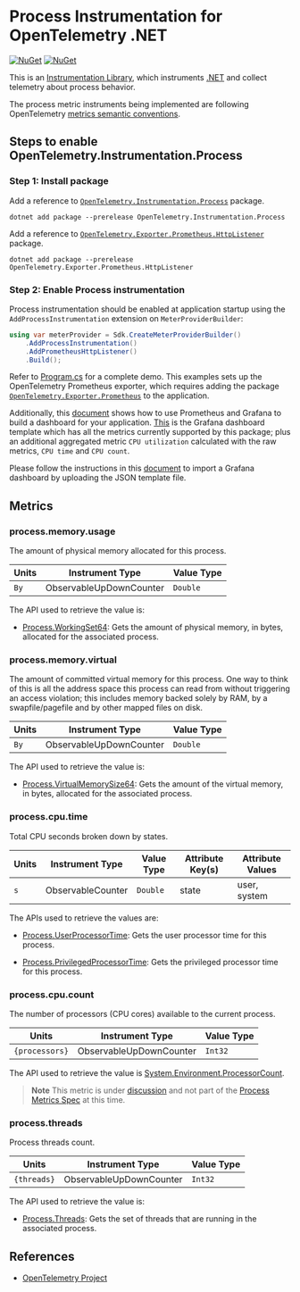 # Process Instrumentation for OpenTelemetry .NET

[![NuGet](https://img.shields.io/nuget/v/OpenTelemetry.Instrumentation.Process.svg)](https://www.nuget.org/packages/OpenTelemetry.Instrumentation.Process)
[![NuGet](https://img.shields.io/nuget/dt/OpenTelemetry.Instrumentation.Process.svg)](https://www.nuget.org/packages/OpenTelemetry.Instrumentation.Process)

This is an [Instrumentation
Library](https://github.com/open-telemetry/opentelemetry-specification/blob/main/specification/glossary.md#instrumentation-library),
which instruments [.NET](https://docs.microsoft.com/dotnet) and
collect telemetry about process behavior.

The process metric instruments being implemented are following OpenTelemetry
[metrics semantic conventions][1].

[1]: https://github.com/open-telemetry/opentelemetry-specification/blob/main/specification/metrics/semantic_conventions/process-metrics.md#metric-instruments

## Steps to enable OpenTelemetry.Instrumentation.Process

### Step 1: Install package

Add a reference to
[`OpenTelemetry.Instrumentation.Process`](https://www.nuget.org/packages/OpenTelemetry.Instrumentation.Process)
package.

```shell
dotnet add package --prerelease OpenTelemetry.Instrumentation.Process
```

Add a reference to
[`OpenTelemetry.Exporter.Prometheus.HttpListener`](https://www.nuget.org/packages/OpenTelemetry.Exporter.Prometheus.HttpListener)
package.

```shell
dotnet add package --prerelease OpenTelemetry.Exporter.Prometheus.HttpListener
```

### Step 2: Enable Process instrumentation

Process instrumentation should be enabled at application startup using the
`AddProcessInstrumentation` extension on `MeterProviderBuilder`:

```csharp
using var meterProvider = Sdk.CreateMeterProviderBuilder()
    .AddProcessInstrumentation()
    .AddPrometheusHttpListener()
    .Build();
```

Refer to [Program.cs](../../examples/process-instrumentation/Program.cs) for a
complete demo. This examples sets up the OpenTelemetry Prometheus exporter,
which requires adding the package [`OpenTelemetry.Exporter.Prometheus`][2] to
the application.

Additionally, this [document][3] shows how to use Prometheus and Grafana to
build a dashboard for your application. [This][4] is the Grafana dashboard
template which has all the metrics currently supported by this package; plus
an additional aggregated metric `CPU utilization` calculated with the raw
metrics, `CPU time` and `CPU count`.

Please follow the instructions in this [document][5] to import a Grafana
dashboard by uploading the JSON template file.

[2]: https://github.com/open-telemetry/opentelemetry-dotnet/blob/main/src/OpenTelemetry.Exporter.Prometheus.HttpListener/README.md
[3]: https://github.com/open-telemetry/opentelemetry-dotnet/blob/main/docs/metrics/getting-started-prometheus-grafana/README.md
[4]: https://github.com/open-telemetry/opentelemetry-dotnet-contrib/tree/main/examples/process-instrumentation/process-instrumentation-grafana-dashboard-sample.json
[5]: https://grafana.com/docs/grafana/v9.0/dashboards/export-import/

## Metrics

### process.memory.usage

The amount of physical memory allocated for this process.

| Units | Instrument Type         | Value Type |
|-------|-------------------------|------------|
| `By`  | ObservableUpDownCounter | `Double`   |

The API used to retrieve the value is:

* [Process.WorkingSet64](https://learn.microsoft.com/dotnet/api/system.diagnostics.process.workingset64):
Gets the amount of physical memory, in bytes,
allocated for the associated process.

### process.memory.virtual

The amount of committed virtual memory for this process.
One way to think of this is all the address space this process can read from
without triggering an access violation; this includes memory backed solely by RAM,
by a swapfile/pagefile and by other mapped files on disk.

| Units | Instrument Type         | Value Type |
|-------|-------------------------|------------|
|  `By` | ObservableUpDownCounter | `Double`   |

The API used to retrieve the value is:

* [Process.VirtualMemorySize64](https://learn.microsoft.com/dotnet/api/system.diagnostics.process.virtualmemorysize64):
Gets the amount of the virtual memory, in bytes,
allocated for the associated process.

### process.cpu.time

Total CPU seconds broken down by states.

| Units | Instrument Type   | Value Type | Attribute Key(s) | Attribute Values |
|-------|-------------------|------------|------------------|------------------|
|  `s`  | ObservableCounter | `Double`   | state            | user, system     |

The APIs used to retrieve the values are:

* [Process.UserProcessorTime](https://learn.microsoft.com/dotnet/api/system.diagnostics.process.userprocessortime):
Gets the user processor time for this process.

* [Process.PrivilegedProcessorTime](https://learn.microsoft.com/dotnet/api/system.diagnostics.process.privilegedprocessortime):
Gets the privileged processor time for this process.

### process.cpu.count

The number of processors (CPU cores) available to the current process.

| Units         | Instrument Type         | Value Type |
|---------------|-------------------------|------------|
| `{processors}`| ObservableUpDownCounter | `Int32`    |

The API used to retrieve the value is [System.Environment.ProcessorCount](https://learn.microsoft.com/dotnet/api/system.environment.processorcount).

> **Note**
> This metric is under [discussion][6] and not part of the
[Process Metrics Spec][7] at this time.

[6]: https://github.com/open-telemetry/opentelemetry-specification/issues/3200
[7]: https://github.com/open-telemetry/opentelemetry-specification/blob/main/specification/metrics/semantic_conventions/process-metrics.md

### process.threads

Process threads count.

| Units      | Instrument Type         | Value Type |
|------------|-------------------------|------------|
| `{threads}`| ObservableUpDownCounter | `Int32`    |

The API used to retrieve the value is:

* [Process.Threads](https://learn.microsoft.com/dotnet/api/system.diagnostics.process.threads):
Gets the set of threads that are running
in the associated process.

## References

* [OpenTelemetry Project](https://opentelemetry.io/)
